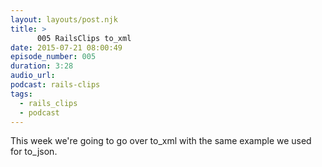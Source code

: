 ```yaml
---
layout: layouts/post.njk
title: >
      005 RailsClips to_xml
date: 2015-07-21 08:00:49
episode_number: 005
duration: 3:28
audio_url: 
podcast: rails-clips
tags: 
  - rails_clips
  - podcast
---
```


This week we're going to go over to\_xml with the same example we used for to\_json.



